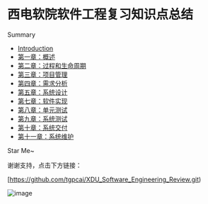 # 西电软院软件工程复习知识点总结

 Summary

* [Introduction](README.md)
* [第一章：概述](chapter1.md)
* [第二章：过程和生命周期](chapter2.md)
* [第三章：项目管理](chapter3.md)
* [第四章：需求分析](chapter4.md)
* [第五章：系统设计](chapter5.md)
* [第七章：软件实现](chapter7.md)
* [第八章：单元测试](chapter8.md)
* [第九章：系统测试](chapter9.md)
* [第十章：系统交付](chapter10.md)
* [第十一章：系统维护](chapter11.md)


Star Me~

谢谢支持，点击下方链接：

[https://github.com/tgpcai/XDU_Software_Engineering_Review.git)

![image](/assets/clickme.png)




